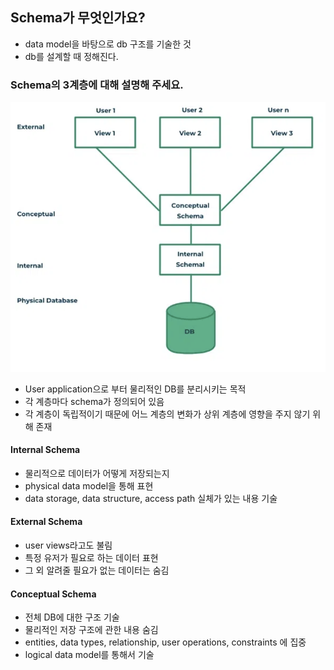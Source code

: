 ## Schema가 무엇인가요?
- data model을 바탕으로 db 구조를 기술한 것 
- db를 설계할 때 정해진다. 

### Schema의 3계층에 대해 설명해 주세요.

![3tierArchitecture](../img/database/3tier_archi.png)
- User application으로 부터 물리적인 DB를 분리시키는 목적
- 각 계층마다 schema가 정의되어 있음
- 각 계층이 독립적이기 때문에 어느 계층의 변화가 상위 계층에 영향을 주지 않기 위해 존재

#### Internal Schema
- 물리적으로 데이터가 어떻게 저장되는지
- physical data model을 통해 표현
- data storage, data structure, access path 실체가 있는 내용 기술

#### External Schema
- user views라고도 불림
- 특정 유저가 필요로 하는 데이터 표현
- 그 외 알려줄 필요가 없는 데이터는 숨김

#### Conceptual Schema 
- 전체 DB에 대한 구조 기술
- 물리적인 저장 구조에 관한 내용 숨김
- entities, data types, relationship, user operations, constraints 에 집중
- logical data model를 통해서 기술
